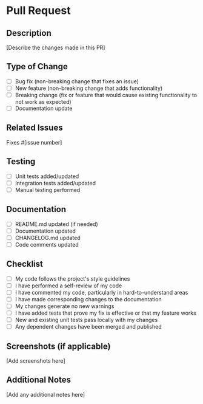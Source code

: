 # Pull Request

## Description
[Describe the changes made in this PR]

## Type of Change
- [ ] Bug fix (non-breaking change that fixes an issue)
- [ ] New feature (non-breaking change that adds functionality)
- [ ] Breaking change (fix or feature that would cause existing functionality to not work as expected)
- [ ] Documentation update

## Related Issues
Fixes #[issue number]

## Testing
- [ ] Unit tests added/updated
- [ ] Integration tests added/updated
- [ ] Manual testing performed

## Documentation
- [ ] README.md updated (if needed)
- [ ] Documentation updated
- [ ] CHANGELOG.md updated
- [ ] Code comments updated

## Checklist
- [ ] My code follows the project's style guidelines
- [ ] I have performed a self-review of my code
- [ ] I have commented my code, particularly in hard-to-understand areas
- [ ] I have made corresponding changes to the documentation
- [ ] My changes generate no new warnings
- [ ] I have added tests that prove my fix is effective or that my feature works
- [ ] New and existing unit tests pass locally with my changes
- [ ] Any dependent changes have been merged and published

## Screenshots (if applicable)
[Add screenshots here]

## Additional Notes
[Add any additional notes here] 